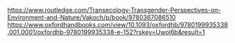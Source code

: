https://www.routledge.com/Transecology-Transgender-Perspectives-on-Environment-and-Nature/Vakoch/p/book/9780367086510
https://www.oxfordhandbooks.com/view/10.1093/oxfordhb/9780199935338.001.0001/oxfordhb-9780199935338-e-152?rskey=Uwol6b&result=1

